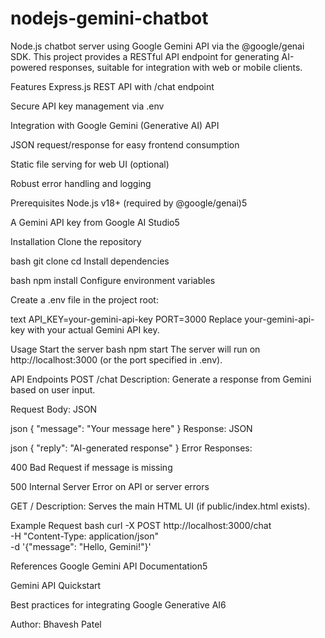# nodejs-gemini-chatbot

Node.js chatbot server using Google Gemini API via the @google/genai SDK. This project provides a RESTful API endpoint for generating AI-powered responses, suitable for integration with web or mobile clients.

Features
Express.js REST API with /chat endpoint

Secure API key management via .env

Integration with Google Gemini (Generative AI) API

JSON request/response for easy frontend consumption

Static file serving for web UI (optional)

Robust error handling and logging

Prerequisites
Node.js v18+ (required by @google/genai)5

A Gemini API key from Google AI Studio5

Installation
Clone the repository

bash
git clone <your-repo-url>
cd <your-project-folder>
Install dependencies

bash
npm install
Configure environment variables

Create a .env file in the project root:

text
API_KEY=your-gemini-api-key
PORT=3000
Replace your-gemini-api-key with your actual Gemini API key.

Usage
Start the server
bash
npm start
The server will run on http://localhost:3000 (or the port specified in .env).

API Endpoints
POST /chat
Description: Generate a response from Gemini based on user input.

Request Body: JSON

json
{
"message": "Your message here"
}
Response: JSON

json
{
"reply": "AI-generated response"
}
Error Responses:

400 Bad Request if message is missing

500 Internal Server Error on API or server errors

GET /
Description: Serves the main HTML UI (if public/index.html exists).

Example Request
bash
curl -X POST http://localhost:3000/chat \
 -H "Content-Type: application/json" \
 -d '{"message": "Hello, Gemini!"}'

References
Google Gemini API Documentation5

Gemini API Quickstart

Best practices for integrating Google Generative AI6

Author: Bhavesh Patel
